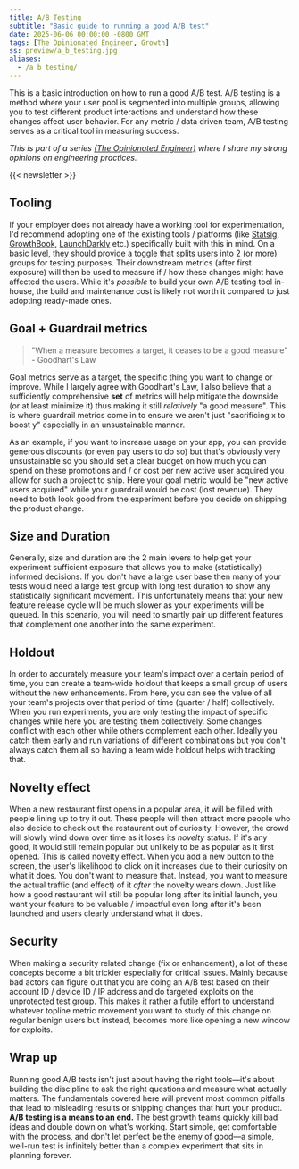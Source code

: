 ```yaml
---
title: A/B Testing
subtitle: "Basic guide to running a good A/B test"
date: 2025-06-06 00:00:00 -0800 GMT
tags: [The Opinionated Engineer, Growth]
ss: preview/a_b_testing.jpg
aliases:
  - /a_b_testing/
---
```


This is a basic introduction on how to run a good A/B test. A/B testing is a method where your user pool is segmented into multiple groups, allowing you to test different product interactions and understand how these changes affect user behavior. For any metric / data driven team, A/B testing serves as a critical tool in measuring success.

_This is part of a series [(The Opinionated Engineer)](/blog/2025-05-04-the-opinionated-engineer/) where I share my strong opinions on engineering practices._

{{< newsletter >}}

## Tooling

If your employer does not already have a working tool for experimentation, I'd recommend adopting one of the existing tools / platforms (like [Statsig](https://statsig.com/), [GrowthBook](https://www.growthbook.io/), [LaunchDarkly](https://launchdarkly.com/) etc.) specifically built with this in mind. On a basic level, they should provide a toggle that splits users into 2 (or more) groups for testing purposes. Their downstream metrics (after first exposure) will then be used to measure if / how these changes might have affected the users. While it's _possible_ to build your own A/B testing tool in-house, the build and maintenance cost is likely not worth it compared to just adopting ready-made ones.

## Goal + Guardrail metrics

> "When a measure becomes a target, it ceases to be a good measure" - Goodhart's Law

Goal metrics serve as a target, the specific thing you want to change or improve. While I largely agree with Goodhart's Law, I also believe that a sufficiently comprehensive **set** of metrics will help mitigate the downside (or at least minimize it) thus making it still _relatively_ "a good measure". This is where guardrail metrics come in to ensure we aren't just "sacrificing x to boost y" especially in an unsustainable manner.

As an example, if you want to increase usage on your app, you can provide generous discounts (or even pay users to do so) but that's obviously very unsustainable so you should set a clear budget on how much you can spend on these promotions and / or cost per new active user acquired you allow for such a project to ship. Here your goal metric would be "new active users acquired" while your guardrail would be cost (lost revenue). They need to both look good from the experiment before you decide on shipping the product change.

## Size and Duration

Generally, size and duration are the 2 main levers to help get your experiment sufficient exposure that allows you to make (statistically) informed decisions. If you don't have a large user base then many of your tests would need a large test group with long test duration to show any statistically significant movement. This unfortunately means that your new feature release cycle will be much slower as your experiments will be queued. In this scenario, you will need to smartly pair up different features that complement one another into the same experiment.

## Holdout

In order to accurately measure your team's impact over a certain period of time, you can create a team-wide holdout that keeps a small group of users without the new enhancements. From here, you can see the value of all your team's projects over that period of time (quarter / half) collectively. When you run experiments, you are only testing the impact of specific changes while here you are testing them collectively. Some changes conflict with each other while others complement each other. Ideally you catch them early and run variations of different combinations but you don't always catch them all so having a team wide holdout helps with tracking that.

## Novelty effect

When a new restaurant first opens in a popular area, it will be filled with people lining up to try it out. These people will then attract more people who also decide to check out the restaurant out of curiosity. However, the crowd will slowly wind down over time as it loses its _novelty_ status. If it's any good, it would still remain popular but unlikely to be as popular as it first opened. This is called novelty effect. When you add a new button to the screen, the user's likelihood to click on it increases due to their curiosity on what it does. You don't want to measure that. Instead, you want to measure the actual traffic (and effect) of it _after_ the novelty wears down. Just like how a good restaurant will still be popular long after its initial launch, you want your feature to be valuable / impactful even long after it's been launched and users clearly understand what it does.

## Security

When making a security related change (fix or enhancement), a lot of these concepts become a bit trickier especially for critical issues. Mainly because bad actors can figure out that you are doing an A/B test based on their account ID / device ID / IP address and do targeted exploits on the unprotected test group. This makes it rather a futile effort to understand whatever topline metric movement you want to study of this change on regular benign users but instead, becomes more like opening a new window for exploits.

## Wrap up

Running good A/B tests isn't just about having the right tools—it's about building the discipline to ask the right questions and measure what actually matters. The fundamentals covered here will prevent most common pitfalls that lead to misleading results or shipping changes that hurt your product. **A/B testing is a means to an end.** The best growth teams quickly kill bad ideas and double down on what's working. Start simple, get comfortable with the process, and don't let perfect be the enemy of good—a simple, well-run test is infinitely better than a complex experiment that sits in planning forever.